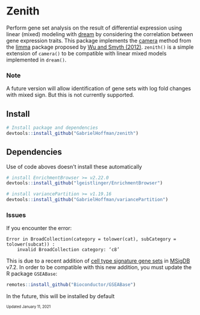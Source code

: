 # Zenith

Perform gene set analysis on the result of differential expression using linear (mixed) modeling with [dream](https://doi.org/10.1093/bioinformatics/btaa687) by considering the correlation between gene expression traits.  This package implements the [camera](https://www.rdocumentation.org/packages/limma/versions/3.28.14/topics/camera) method from the [limma](https://bioconductor.org/packages/limma/) package proposed by [Wu and Smyth (2012)](https://doi.org/10.1093/nar/gks461).  `zenith()` is a simple extension of `camera()` to be compatible with linear mixed models implemented in `dream()`.


### Note
A future version will allow identification of gene sets with log fold changes with mixed sign. But this is not currently supported.

## Install
```r
# Install package and dependencies
devtools::install_github("GabrielHoffman/zenith")
```

## Dependencies
Use of code aboves doesn't install these automatically
```r
# install EnrichmentBrowser >= v2.22.0
devtools::install_github("lgeistlinger/EnrichmentBrowser")

# install variancePartition >= v1.19.16
devtools::install_github("GabrielHoffman/variancePartition")
```

### Issues
If you encounter the error:

```
Error in BroadCollection(category = tolower(cat), subCategory = tolower(subcat)) :
	invalid BroadCollection category: ‘c8’
```

This is due to a recent addition of [cell type signature gene sets](https://www.gsea-msigdb.org/gsea/msigdb/collections.jsp#C8) in [MSigDB](https://www.gsea-msigdb.org/gsea/msigdb) v7.2.  In order to be compatible with this new addition, you must update the R package `GSEABase`: 

```r
remotes::install_github("Bioconductor/GSEABase")
```
In the future, this will be installed by default


<sub><sub>Updated January 11, 2021</sub></sub>

